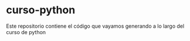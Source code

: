 # curso-python
Este repositorio contiene el código que vayamos generando a lo largo del curso de python
